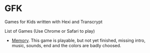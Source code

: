 # GFK  

Games for Kids written with Hexi and Transcrypt  

List of Games (Use Chrome or Safari to play)

* [Memory](https://rawgit.com/artyprog/GFK/master/halloffame/memory.html). This game is playable, but not yet finished, missing intro, music, sounds, end and the colors are badly choosed. 




